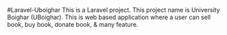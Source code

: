 #Laravel-Uboighar
This is a Laravel project. This project name is University Boighar (UBoighar). This is web based application where a user can sell book, buy book, donate book, & many feature.